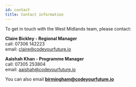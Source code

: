 ```yaml
---
id: contact
title: Contact information
---
```


To get in touch with the West Midlands team, please contact: 

<strong>Claire Bickley - Regional Manager</strong><br>
call: 07306 142223<br>
email: claire@codeyourfuture.io

<strong>Aaishah Khan - Programme Manager</strong><br>
call: 07305 253804<br>
email: aaishah@codeyourfuture.io

You can also email <strong>birmingham@codeyourfuture.io</strong>
